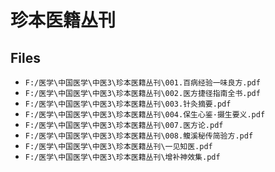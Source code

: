 # 珍本医籍丛刊

## Files

- `F:/医学\中国医学\中医3\珍本医籍丛刊\001.百病经验一味良方.pdf`
- `F:/医学\中国医学\中医3\珍本医籍丛刊\002.医方捷径指南全书.pdf`
- `F:/医学\中国医学\中医3\珍本医籍丛刊\003.针灸摘要.pdf`
- `F:/医学\中国医学\中医3\珍本医籍丛刊\004.保生心鉴·摄生要义.pdf`
- `F:/医学\中国医学\中医3\珍本医籍丛刊\007.医方论.pdf`
- `F:/医学\中国医学\中医3\珍本医籍丛刊\008.鳆溪秘传简验方.pdf`
- `F:/医学\中国医学\中医3\珍本医籍丛刊\一见知医.pdf`
- `F:/医学\中国医学\中医3\珍本医籍丛刊\增补神效集.pdf`
